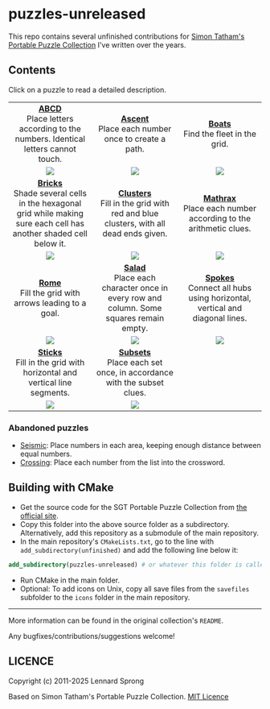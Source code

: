 puzzles-unreleased
==================

This repo contains several unfinished contributions for [Simon Tatham's Portable Puzzle Collection](https://www.chiark.greenend.org.uk/~sgtatham/puzzles/) I've written over the years.

## Contents

Click on a puzzle to read a detailed description.

<table>
<tr>
<td align="center" width="236"><b><a href="https://github.com/x-sheep/puzzles-unreleased/blob/master/docs/abcd.md">ABCD</a></b><br/>Place letters according to the numbers. Identical letters cannot touch.</td>
<td align="center" width="236"><b><a href="https://github.com/x-sheep/puzzles-unreleased/blob/master/docs/ascent.md">Ascent</a></b><br/>Place each number once to create a path.</td>
<td align="center" width="236"><b><a href="https://github.com/x-sheep/puzzles-unreleased/blob/master/docs/boats.md">Boats</a></b><br/>Find the fleet in the grid.</td>
</tr>
<tr>
<td align="center" width="236"><a href="https://github.com/x-sheep/puzzles-unreleased/blob/master/docs/abcd.md"><img src="https://raw.githubusercontent.com/x-sheep/puzzles-unreleased/master/docs/img/abcd.png"></a></td>
<td align="center" width="236"><a href="https://github.com/x-sheep/puzzles-unreleased/blob/master/docs/ascent.md"><img src="https://raw.githubusercontent.com/x-sheep/puzzles-unreleased/master/docs/img/ascent.png"></a></td>
<td align="center" width="236"><a href="https://github.com/x-sheep/puzzles-unreleased/blob/master/docs/boats.md"><img src="https://raw.githubusercontent.com/x-sheep/puzzles-unreleased/master/docs/img/boats.png"></a></td>
</tr>
<tr>
<td align="center" width="236"><b><a href="https://github.com/x-sheep/puzzles-unreleased/blob/master/docs/bricks.md">Bricks</a></b><br/>Shade several cells in the hexagonal grid while making sure each cell has another shaded cell below it.</td>
<td align="center" width="236"><b><a href="https://github.com/x-sheep/puzzles-unreleased/blob/master/docs/clusters.md">Clusters</a></b><br/>Fill in the grid with red and blue clusters, with all dead ends given.</td>
<td align="center" width="236"><b><a href="https://github.com/x-sheep/puzzles-unreleased/blob/master/docs/mathrax.md">Mathrax</a></b><br/>Place each number according to the arithmetic clues.</td>
</tr>
<tr>
<td align="center" width="236"><a href="https://github.com/x-sheep/puzzles-unreleased/blob/master/docs/bricks.md"><img src="https://raw.githubusercontent.com/x-sheep/puzzles-unreleased/master/docs/img/bricks.png"></a></td>
<td align="center" width="236"><a href="https://github.com/x-sheep/puzzles-unreleased/blob/master/docs/clusters.md"><img src="https://raw.githubusercontent.com/x-sheep/puzzles-unreleased/master/docs/img/clusters.png"></a></td>
<td align="center" width="236"><a href="https://github.com/x-sheep/puzzles-unreleased/blob/master/docs/mathrax.md"><img src="https://raw.githubusercontent.com/x-sheep/puzzles-unreleased/master/docs/img/mathrax.png"></a></td>
</tr>
<tr>
<td align="center" width="236"><b><a href="https://github.com/x-sheep/puzzles-unreleased/blob/master/docs/rome.md">Rome</a></b><br/>Fill the grid with arrows leading to a goal.</td>
<td align="center" width="236"><b><a href="https://github.com/x-sheep/puzzles-unreleased/blob/master/docs/salad.md">Salad</a></b><br/>Place each character once in every row and column. Some squares remain empty.</td>
<td align="center" width="236"><b><a href="https://github.com/x-sheep/puzzles-unreleased/blob/master/docs/spokes.md">Spokes</a></b><br/>Connect all hubs using horizontal, vertical and diagonal lines.</td>
</tr>
<tr>
<td align="center" width="236"><a href="https://github.com/x-sheep/puzzles-unreleased/blob/master/docs/rome.md"><img src="https://raw.githubusercontent.com/x-sheep/puzzles-unreleased/master/docs/img/rome.png"></a></td>
<td align="center" width="236"><a href="https://github.com/x-sheep/puzzles-unreleased/blob/master/docs/salad.md"><img src="https://raw.githubusercontent.com/x-sheep/puzzles-unreleased/master/docs/img/salad.png"></a></td>
<td align="center" width="236"><a href="https://github.com/x-sheep/puzzles-unreleased/blob/master/docs/spokes.md"><img src="https://raw.githubusercontent.com/x-sheep/puzzles-unreleased/master/docs/img/spokes.png"></a></td>
</tr>
<tr>
<td align="center" width="236"><b><a href="https://github.com/x-sheep/puzzles-unreleased/blob/master/docs/sticks.md">Sticks</a></b><br/>Fill in the grid with horizontal and vertical line segments.</td>
<td align="center" width="236"><b><a href="https://github.com/x-sheep/puzzles-unreleased/blob/master/docs/subsets.md">Subsets</a></b><br/>Place each set once, in accordance with the subset clues.</td>
<td></td>
</tr>
<tr>
<td align="center" width="236"><a href="https://github.com/x-sheep/puzzles-unreleased/blob/master/docs/sticks.md"><img src="https://raw.githubusercontent.com/x-sheep/puzzles-unreleased/master/docs/img/sticks.png"></a></td>
<td align="center" width="236"><a href="https://github.com/x-sheep/puzzles-unreleased/blob/master/docs/subsets.md"><img src="https://raw.githubusercontent.com/x-sheep/puzzles-unreleased/master/docs/img/subsets.png"></a></td>
<td></td>
</tr>
</table>

### Abandoned puzzles

* [Seismic](https://github.com/x-sheep/puzzles-unreleased/blob/master/docs/seismic.md): Place numbers in each area, keeping enough distance between equal numbers.
* [Crossing](https://github.com/x-sheep/puzzles-unreleased/blob/master/docs/crossing.md): Place each number from the list into the crossword.

## Building with CMake

* Get the source code for the SGT Portable Puzzle Collection from [the official site](https://www.chiark.greenend.org.uk/~sgtatham/puzzles/).
* Copy this folder into the above source folder as a subdirectory. Alternatively, add this repository as a submodule of the main repository.
* In the main repository's `CMakeLists.txt`, go to the line with `add_subdirectory(unfinished)` and add the following line below it:
```cmake
add_subdirectory(puzzles-unreleased) # or whatever this folder is called
```
* Run CMake in the main folder.
* Optional: To add icons on Unix, copy all save files from the `savefiles` subfolder to the `icons` folder in the main repository. 

---

More information can be found in the original collection's `README`.

Any bugfixes/contributions/suggestions welcome!

## LICENCE

Copyright (c) 2011-2025 Lennard Sprong

Based on Simon Tatham's Portable Puzzle Collection. [MIT Licence](./LICENCE)

